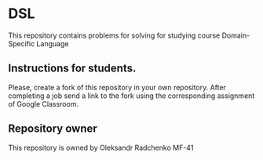 # DSL

This repository contains problems for solving for studying course Domain-Specific Language

## Instructions for students.

Please, create a fork of this repository in your own repository.
After completing a job send a link to the fork using the corresponding assignment of Google Classroom.

## Repository owner

This repository is owned by Oleksandr Radchenko MF-41
